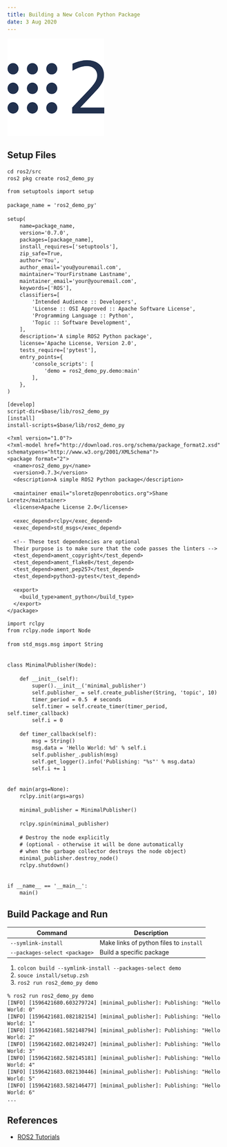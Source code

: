 ```yaml
---
title: Building a New Colcon Python Package
date: 3 Aug 2020
---
```


![](../ros2.png)

## Setup Files

```
cd ros2/src
ros2 pkg create ros2_demo_py
```

```
from setuptools import setup

package_name = 'ros2_demo_py'

setup(
    name=package_name,
    version='0.7.0',
    packages=[package_name],
    install_requires=['setuptools'],
    zip_safe=True,
    author='You',
    author_email='you@youremail.com',
    maintainer='YourFirstname Lastname',
    maintainer_email='your@youremail.com',
    keywords=['ROS'],
    classifiers=[
        'Intended Audience :: Developers',
        'License :: OSI Approved :: Apache Software License',
        'Programming Language :: Python',
        'Topic :: Software Development',
    ],
    description='A simple ROS2 Python package',
    license='Apache License, Version 2.0',
    tests_require=['pytest'],
    entry_points={
        'console_scripts': [
            'demo = ros2_demo_py.demo:main'
        ],
    },
)
```

```
[develop]
script-dir=$base/lib/ros2_demo_py
[install]
install-scripts=$base/lib/ros2_demo_py
```

```
<?xml version="1.0"?>
<?xml-model href="http://download.ros.org/schema/package_format2.xsd" schematypens="http://www.w3.org/2001/XMLSchema"?>
<package format="2">
  <name>ros2_demo_py</name>
  <version>0.7.3</version>
  <description>A simple ROS2 Python package</description>

  <maintainer email="sloretz@openrobotics.org">Shane Loretz</maintainer>
  <license>Apache License 2.0</license>

  <exec_depend>rclpy</exec_depend>
  <exec_depend>std_msgs</exec_depend>

  <!-- These test dependencies are optional
  Their purpose is to make sure that the code passes the linters -->
  <test_depend>ament_copyright</test_depend>
  <test_depend>ament_flake8</test_depend>
  <test_depend>ament_pep257</test_depend>
  <test_depend>python3-pytest</test_depend>

  <export>
    <build_type>ament_python</build_type>
  </export>
</package>
```

```
import rclpy
from rclpy.node import Node

from std_msgs.msg import String


class MinimalPublisher(Node):

    def __init__(self):
        super().__init__('minimal_publisher')
        self.publisher_ = self.create_publisher(String, 'topic', 10)
        timer_period = 0.5  # seconds
        self.timer = self.create_timer(timer_period, self.timer_callback)
        self.i = 0

    def timer_callback(self):
        msg = String()
        msg.data = 'Hello World: %d' % self.i
        self.publisher_.publish(msg)
        self.get_logger().info('Publishing: "%s"' % msg.data)
        self.i += 1


def main(args=None):
    rclpy.init(args=args)

    minimal_publisher = MinimalPublisher()

    rclpy.spin(minimal_publisher)

    # Destroy the node explicitly
    # (optional - otherwise it will be done automatically
    # when the garbage collector destroys the node object)
    minimal_publisher.destroy_node()
    rclpy.shutdown()


if __name__ == '__main__':
    main()
```

## Build Package and Run

| Command                       | Description                             |
|-------------------------------|-----------------------------------------|
| `--symlink-install`           | Make links of python files to `install` |
| `--packages-select <package>` | Build a specific package                |

1. `colcon build --symlink-install --packages-select demo`
1. `souce install/setup.zsh`
1. `ros2 run ros2_demo_py demo`

```
% ros2 run ros2_demo_py demo                
[INFO] [1596421680.603279724] [minimal_publisher]: Publishing: "Hello World: 0"
[INFO] [1596421681.082182154] [minimal_publisher]: Publishing: "Hello World: 1"
[INFO] [1596421681.582148794] [minimal_publisher]: Publishing: "Hello World: 2"
[INFO] [1596421682.082149247] [minimal_publisher]: Publishing: "Hello World: 3"
[INFO] [1596421682.582145181] [minimal_publisher]: Publishing: "Hello World: 4"
[INFO] [1596421683.082130446] [minimal_publisher]: Publishing: "Hello World: 5"
[INFO] [1596421683.582146477] [minimal_publisher]: Publishing: "Hello World: 6"
...
```

## References

- [ROS2 Tutorials](https://www.theconstructsim.com/ros2-tutorials-5-how-to-create-a-ros2-package-for-python-update/)
